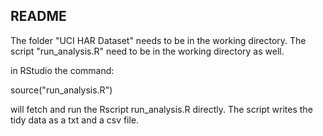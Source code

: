 ## README

The folder "UCI HAR Dataset" needs to be in the working directory. The script "run_analysis.R" need to be in the working directory as well.

in RStudio the command:

source("run_analysis.R")

will fetch and run the Rscript run_analysis.R directly. The script writes the tidy data as a txt and a csv file.

